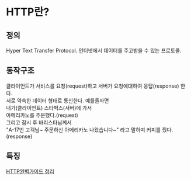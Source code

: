HTTP란?
============

정의
---
Hyper Text Transfer Protocol.
인터넷에서 데이터를 주고받을 수 있는 프로토콜.

동작구조
---
클라이언트가 서비스를 요청(request)하고 서버가 요청에대하여 응답(response) 한다.  
서로 약속한 데이터 형태로 통신한다. 예를들자면  
내가(클라이언트) 스타벅스(서버)에 가서  
아메리카노를 주문했다.(request)   
그리고 잠시 후 바리스타님께서  
"A-17번 고객님~ 주문하신 아메리카노 나왔습니다~" 라고 말하며 커피를 줬다.(response)  
  
특징
--
[HTTP완벽가이드 정리](https://github.com/jsk2606/The-Definitive-Guide-Http)

